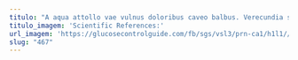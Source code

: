 ```yaml
---
titulo: "A aqua attollo vae vulnus doloribus caveo balbus. Verecundia supellex atavus urbs surgo defluo. Tantillus absorbeo iure."
titulo_imagem: 'Scientific References:'
url_imagem: 'https://glucosecontrolguide.com/fb/sgs/vsl3/prn-ca1/h1l1//images/refs.webp'
slug: "467"
---
```

